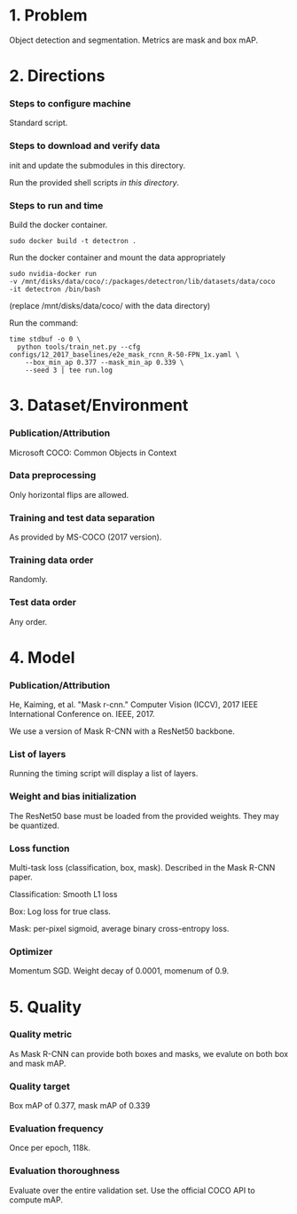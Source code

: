 # 1. Problem
Object detection and segmentation. Metrics are mask and box mAP.

# 2. Directions
### Steps to configure machine
Standard script.

### Steps to download and verify data
init and update the submodules in this directory.

Run the provided shell scripts *in this directory*.

### Steps to run and time
Build the docker container.

```
sudo docker build -t detectron .
```

Run the docker container and mount the data appropriately

```
sudo nvidia-docker run
-v /mnt/disks/data/coco/:/packages/detectron/lib/datasets/data/coco
-it detectron /bin/bash
```

(replace /mnt/disks/data/coco/ with the data directory)

Run the command:
```
time stdbuf -o 0 \
  python tools/train_net.py --cfg configs/12_2017_baselines/e2e_mask_rcnn_R-50-FPN_1x.yaml \
    --box_min_ap 0.377 --mask_min_ap 0.339 \
    --seed 3 | tee run.log
 ```

# 3. Dataset/Environment
### Publication/Attribution
Microsoft COCO: Common Objects in Context

### Data preprocessing
Only horizontal flips are allowed.

### Training and test data separation
As provided by MS-COCO (2017 version).

### Training data order
Randomly.

### Test data order
Any order.

# 4. Model
### Publication/Attribution
He, Kaiming, et al. "Mask r-cnn." Computer Vision (ICCV), 2017 IEEE International Conference on.
IEEE, 2017.

We use a version of Mask R-CNN with a ResNet50 backbone.

### List of layers 
Running the timing script will display a list of layers.

### Weight and bias initialization
The ResNet50 base must be loaded from the provided weights. They may be quantized.

### Loss function
Multi-task loss (classification, box, mask). Described in the Mask R-CNN paper.

Classification: Smooth L1 loss

Box: Log loss for true class.

Mask: per-pixel sigmoid, average binary cross-entropy loss.

### Optimizer
Momentum SGD. Weight decay of 0.0001, momenum of 0.9.

# 5. Quality
### Quality metric
As Mask R-CNN can provide both boxes and masks, we evalute on both box and mask mAP.

### Quality target
Box mAP of 0.377, mask mAP of 0.339

### Evaluation frequency
Once per epoch, 118k.

### Evaluation thoroughness
Evaluate over the entire validation set. Use the official COCO API to compute mAP.

